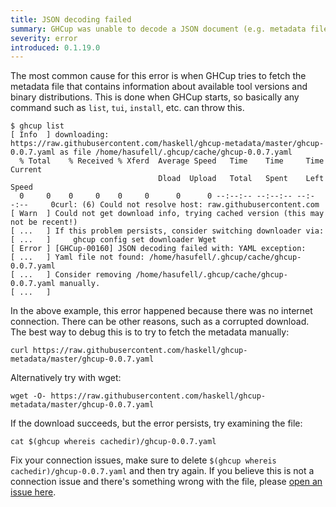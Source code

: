 ```yaml
---
title: JSON decoding failed
summary: GHCup was unable to decode a JSON document (e.g. metadata file)
severity: error
introduced: 0.1.19.0
---
```


The most common cause for this error is when GHCup tries to fetch the metadata file that contains information
about available tool versions and binary distributions. This is done when GHCup starts, so basically
any command such as `list`, `tui`, `install`, etc. can throw this.

```
$ ghcup list
[ Info  ] downloading: https://raw.githubusercontent.com/haskell/ghcup-metadata/master/ghcup-0.0.7.yaml as file /home/hasufell/.ghcup/cache/ghcup-0.0.7.yaml
  % Total    % Received % Xferd  Average Speed   Time    Time     Time  Current
                                 Dload  Upload   Total   Spent    Left  Speed
  0     0    0     0    0     0      0      0 --:--:-- --:--:-- --:--:--     0curl: (6) Could not resolve host: raw.githubusercontent.com
[ Warn  ] Could not get download info, trying cached version (this may not be recent!)
[ ...   ] If this problem persists, consider switching downloader via:
[ ...   ]     ghcup config set downloader Wget
[ Error ] [GHCup-00160] JSON decoding failed with: YAML exception:
[ ...   ] Yaml file not found: /home/hasufell/.ghcup/cache/ghcup-0.0.7.yaml
[ ...   ] Consider removing /home/hasufell/.ghcup/cache/ghcup-0.0.7.yaml manually.
[ ...   ]
```

In the above example, this error happened because there was no internet connection. There can be other reasons, such as a corrupted download.
The best way to debug this is to try to fetch the metadata manually:

```
curl https://raw.githubusercontent.com/haskell/ghcup-metadata/master/ghcup-0.0.7.yaml
```

Alternatively try with wget:

```
wget -O- https://raw.githubusercontent.com/haskell/ghcup-metadata/master/ghcup-0.0.7.yaml
```

If the download succeeds, but the error persists, try examining the file:

```
cat $(ghcup whereis cachedir)/ghcup-0.0.7.yaml
```

Fix your connection issues, make sure to delete `$(ghcup whereis cachedir)/ghcup-0.0.7.yaml` and then try again.
If you believe this is not a connection issue and there's something wrong with the file, please [open an issue here](https://github.com/haskell/ghcup-metadata/issues).

